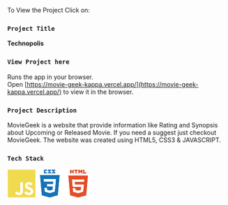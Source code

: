 
To View the Project Click on:

### `Project Title`
<b>Technopolis</b>

### `View Project here`

Runs the app in your browser.<br />
Open [https://movie-geek-kappa.vercel.app/](https://movie-geek-kappa.vercel.app/) to view it in the browser.


 ### `Project Description`
MovieGeek is a website that provide information like Rating and Synopsis about Upcoming or Released Movie. If you need a suggest just checkout MovieGeek.
The website was created using HTML5, CSS3 & JAVASCRIPT.

### `Tech Stack`
<div align="left">
  <div style="display: flex; align-items: flex-start;"><img src="https://github.com/devicons/devicon/blob/master/icons/javascript/javascript-plain.svg" alt="icon" width="65" height="65" /><img src="https://github.com/devicons/devicon/blob/master/icons/css3/css3-plain-wordmark.svg" alt="icon" width="65" height="65" /><img src="https://github.com/devicons/devicon/blob/master/icons/html5/html5-plain-wordmark.svg" alt="html5" width="65" height="65" /></div>
</div>
